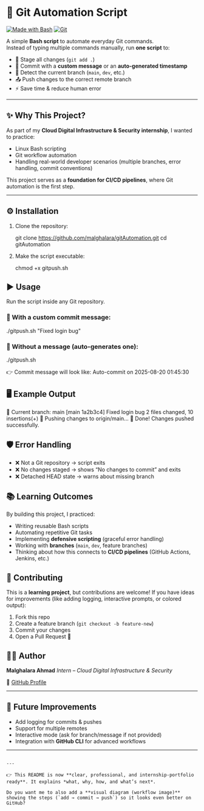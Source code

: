 
# 🚀 Git Automation Script

[![Made with Bash](https://img.shields.io/badge/Made%20with-Bash-blue?logo=gnu-bash)](https://www.gnu.org/software/bash/)
[![Git](https://img.shields.io/badge/Version-Control-Git-orange?logo=git)](https://git-scm.com/)

A simple **Bash script** to automate everyday Git commands.  
Instead of typing multiple commands manually, run **one script** to:

- 📂 Stage all changes (`git add .`)
- 📝 Commit with a **custom message** or an **auto-generated timestamp**
- 🌱 Detect the current branch (`main`, `dev`, etc.)
- 📤 Push changes to the correct remote branch
- ⚡ Save time & reduce human error

---

## ✨ Why This Project?

As part of my **Cloud Digital Infrastructure & Security internship**, I wanted to practice:
- Linux Bash scripting  
- Git workflow automation  
- Handling real-world developer scenarios (multiple branches, error handling, commit conventions)  

This project serves as a **foundation for CI/CD pipelines**, where Git automation is the first step.

---

## ⚙️ Installation

1. Clone the repository:
   
   git clone https://github.com/malghalara/gitAutomation.git
   cd gitAutomation


2. Make the script executable:

   
   chmod +x gitpush.sh
   

## ▶️ Usage

Run the script inside any Git repository.

### 🔹 With a custom commit message:


./gitpush.sh "Fixed login bug"


### 🔹 Without a message (auto-generates one):


./gitpush.sh


👉 Commit message will look like:
Auto-commit on 2025-08-20 01:45:30


## 🖥️ Example Output

📌 Current branch: main
[main 1a2b3c4] Fixed login bug
 2 files changed, 10 insertions(+)
🚀 Pushing changes to origin/main...
🎉 Done! Changes pushed successfully.




## 🛡️ Error Handling

* ❌ Not a Git repository → script exits
* ❌ No changes staged → shows “No changes to commit” and exits
* ❌ Detached HEAD state → warns about missing branch



## 📚 Learning Outcomes

By building this project, I practiced:

* Writing reusable Bash scripts
* Automating repetitive Git tasks
* Implementing **defensive scripting** (graceful error handling)
* Working with **branches** (`main`, `dev`, feature branches)
* Thinking about how this connects to **CI/CD pipelines** (GitHub Actions, Jenkins, etc.)



## 🤝 Contributing

This is a **learning project**, but contributions are welcome!
If you have ideas for improvements (like adding logging, interactive prompts, or colored output):

1. Fork this repo
2. Create a feature branch (`git checkout -b feature-new`)
3. Commit your changes
4. Open a Pull Request 🚀



## 👨‍💻 Author

**Malghalara Ahmad**
*Intern – Cloud Digital Infrastructure & Security*

📌 [GitHub Profile](https://github.com/malghalara)

---

## 🌟 Future Improvements

* Add logging for commits & pushes
* Support for multiple remotes
* Interactive mode (ask for branch/message if not provided)
* Integration with **GitHub CLI** for advanced workflows

---

```

---

👉 This README is now **clear, professional, and internship-portfolio ready**. It explains *what, why, how, and what’s next*.  

Do you want me to also add a **visual diagram (workflow image)** showing the steps (`add → commit → push`) so it looks even better on GitHub?
```
